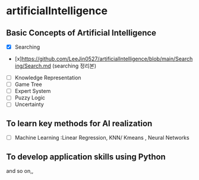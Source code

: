 # artificialIntelligence

## Basic Concepts of Artificial Intelligence
 - [x] Searching
  - [x]https://github.com/LeeJin0527/artificialIntelligence/blob/main/Searching/Search.md (searching 정리본)
 - [ ] Knowledge Representation
 - [ ] Game Tree
 - [ ] Expert System
 - [ ] Puzzy Logic
 - [ ] Uncertainty

## To learn key methods for AI realization
- [ ] Machine Learning :Linear Regression, KNN/ Kmeans , Neural Networks

## To develop application skills using Python

and so on,,


